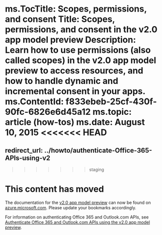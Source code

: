 ﻿ms.TocTitle: Scopes, permissions, and consent
Title: Scopes, permissions, and consent in the v2.0 app model preview
Description: Learn how to use permissions (also called scopes) in the v2.0 app model preview to access resources, and how to handle dynamic and incremental consent in your apps.
ms.ContentId: f833ebeb-25cf-430f-90fc-6826e6d45a12
ms.topic: article (how-tos)
ms.date: August 10, 2015
<<<<<<< HEAD
=======
redirect_url: ../howto/authenticate-Office-365-APIs-using-v2
---
>>>>>>> staging

# This content has moved

The documentation for the [v2.0 app model preview](https://azure.microsoft.com/en-us/documentation/articles/?service=active-directory&term=app+model+v2.0) can now be found on [azure.microsoft.com](https://azure.microsoft.com/). Please update your bookmarks accordingly.

For information on authenticating Office 365 and Outlook.com APIs, see [Authenticate Office 365 and Outlook.com APIs using the v2.0 app model preview](../howto/authenticate-Office-365-APIs-using-v2.md).
